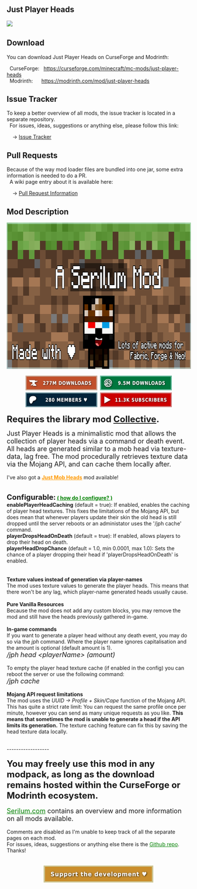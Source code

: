 <h2>Just Player Heads</h2>

<p><a href="https://github.com/Serilum/Just-Player-Heads"><img src="https://serilum.com/assets/data/logo/just-player-heads.png"></a></p><h2>Download</h2>

<p>You can download Just Player Heads on CurseForge and Modrinth:</p><p>&nbsp;&nbsp;CurseForge: &nbsp;&nbsp;<a href="https://curseforge.com/minecraft/mc-mods/just-player-heads">https://curseforge.com/minecraft/mc-mods/just-player-heads</a><br>&nbsp;&nbsp;Modrinth: &nbsp;&nbsp;&nbsp;&nbsp;&nbsp;<a href="https://modrinth.com/mod/just-player-heads">https://modrinth.com/mod/just-player-heads</a></p>

<h2>Issue Tracker</h2>

<p>To keep a better overview of all mods, the issue tracker is located in a separate repository.<br>&nbsp;&nbsp;For issues, ideas, suggestions or anything else, please follow this link:</p>

<p>&nbsp;&nbsp;&nbsp;&nbsp;-> <a href="https://serilum.com/url/issue-tracker">Issue Tracker</a></p>

<h2>Pull Requests</h2>

<p>Because of the way mod loader files are bundled into one jar, some extra information is needed to do a PR.<br>&nbsp;&nbsp;A wiki page entry about it is available here:</p>

<p>&nbsp;&nbsp;&nbsp;&nbsp;-> <a href="https://serilum.com/url/pull-requests">Pull Request Information</a></p>

<h2>Mod Description</h2>

<p style="text-align:center"><a href="https://serilum.com/" rel="nofollow"><img src="https://github.com/Serilum/.cdn/raw/main/description/header/header.png" alt="" width="838" height="400"></a></p>

<p style="text-align:center"><a href="https://curseforge.com/members/serilum/projects" rel="nofollow"><img src="https://raw.githubusercontent.com/Serilum/.data-workflow/main/badges/svg/curseforge.svg" width="200"></a> <a href="https://modrinth.com/user/Serilum" rel="nofollow"><img src="https://raw.githubusercontent.com/Serilum/.data-workflow/main/badges/svg/modrinth.svg" width="200"></a> <a href="https://patreon.com/serilum" rel="nofollow"><img src="https://raw.githubusercontent.com/Serilum/.data-workflow/main/badges/svg/patreon.svg" width="200"></a> <a href="https://youtube.com/@serilum" rel="nofollow"><img src="https://raw.githubusercontent.com/Serilum/.data-workflow/main/badges/svg/youtube.svg" width="200"></a></p>

<p><strong><span style="font-size:24px">Requires the library mod&nbsp;<a style="font-size:24px" href="https://curseforge.com/minecraft/mc-mods/collective" rel="nofollow">Collective</a>.<br></span></strong></p>

<p><span style="font-size:18px">Just Player Heads is a minimalistic mod that allows the collection of player heads via a command or death event. All heads are generated similar to a mob head via texture-data, lag free. The mod procedurally retrieves texture data via the Mojang API, and can cache them locally after.</span><br><br>I've also got a&nbsp;<span style="color:#f90"><a style="color:#f90" href="https://minecraft.curseforge.com/projects/just-mob-heads" rel="nofollow"><strong>Just Mob Heads</strong></a></span>&nbsp;mod available!<br><br><br><strong><span style="font-size:20px">Configurable:</span> <span style="color:#008000;font-size:14px"><a style="color:#008000" href="https://github.com/Serilum/.information/wiki/how-to-configure-mods" rel="nofollow">(&nbsp;how do I configure?&nbsp;)</a></span><br></strong><strong>enablePlayerHeadCaching</strong>&nbsp;(default = true): If enabled, enables the caching of player head textures. This fixes the limitations of the Mojang API, but does mean that whenever players update their skin the old head is still dropped until the server reboots or an administator uses the '/jph cache' command.<br><strong>playerDropsHeadOnDeath</strong>&nbsp;(default = true): If enabled, allows players to drop their head on death.<br><strong>playerHeadDropChance</strong>&nbsp;(default = 1.0, min 0.0001, max 1.0): Sets the chance of a player dropping their head if 'playerDropsHeadOnDeath' is enabled.<br><br><br><strong>Texture values instead of generation via player-names<br></strong>The mod uses texture values to generate the player heads. This means that there won't be any lag, which player-name generated heads usually cause.<strong><br></strong><br><strong>Pure Vanilla Resources<br></strong>Because the mod does not add any custom blocks, you may remove the mod and still have the heads previously gathered in-game.<br><strong><br>In-game commands<br></strong>If you want to generate a player head without any death event, you may do so via the <em>jph&nbsp;</em>command.&nbsp;Where the player name ignores capitalisation and the amount is optional (default amount is 1).<br><em><span style="font-size:18px">/jph head &lt;playerName&gt; (amount)<br></span><br></em>To empty the player head texture cache (if enabled in the config) you can reboot the server or use the following command:<br><span style="font-size:18px"><em>/jph cache</em></span><br><br><strong>Mojang API request limitations<br></strong>The mod uses the&nbsp;<em>UUID -&gt; Profile + Skin/Cape</em> function of the Mojang API. This has quite a strict&nbsp;rate limit: You can request the same profile once per minute, however you can send as many unique requests as you like.&nbsp;<strong>This means that sometimes the mod is unable to generate a head if the API limits its generation.</strong> The texture caching feature can fix this by saving the head texture data locally.</p>

<p><br>------------------<br><br><span style="font-size:24px"><strong>You may freely use this mod in any modpack, as long as the download remains hosted within the CurseForge or Modrinth ecosystem.</strong></span><br><br><span style="font-size:18px"><a style="font-size:18px;color:#008000" href="https://serilum.com/" rel="nofollow">Serilum.com</a> contains an overview and more information on all mods available.</span><br><br><span style="font-size:14px">Comments are disabled as I'm unable to keep track of all the separate pages on each mod.</span><span style="font-size:14px"><br>For issues, ideas, suggestions or anything else there is the&nbsp;<a style="font-size:14px;color:#008000" href="https://github.com/Serilum/.issue-tracker" rel="nofollow">Github repo</a>. Thanks!</span><span style="font-size:6px"><br><br></span></p>

<p style="text-align:center"><a href="https://serilum.com/donate" rel="nofollow"><img src="https://github.com/Serilum/.cdn/raw/main/description/projects/support.svg" alt="" width="306" height="50"></a></p>